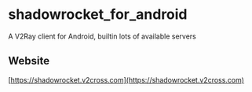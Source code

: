 # shadowrocket_for_android
A V2Ray client for Android, builtin lots of available servers

## Website

[https://shadowrocket.v2cross.com](https://shadowrocket.v2cross.com)

